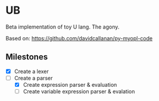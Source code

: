 # UB

Beta implementation of toy U lang. The agony.

Based on: https://github.com/davidcallanan/py-myopl-code

## Milestones

* [x] Create a lexer
* [ ] Create a parser
  * [x] Create expression parser & evaluation
  * [ ] Create variable expression parser & evalation
